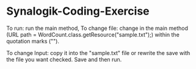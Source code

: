 # Synalogik-Coding-Exercise

To run: run the main method,
To change file: change in the main method (URL path = WordCount.class.getResource("sample.txt");) within the quotation marks ("").

To change Input: copy it into the "sample.txt" file or rewrite the save with the file you want checked. Save and then run.
